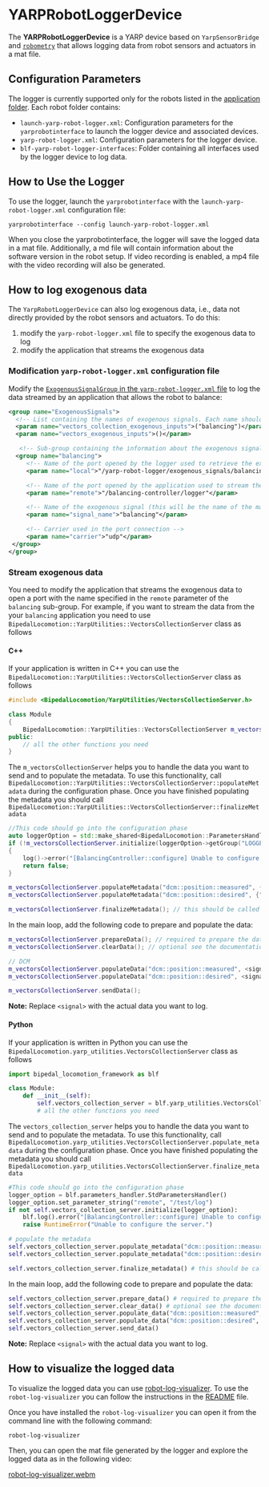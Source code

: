 # YARPRobotLoggerDevice

The **YARPRobotLoggerDevice** is a YARP device based on `YarpSensorBridge` and [`robometry`](https://github.com/robotology/robometry) that allows logging data from robot sensors and actuators in a mat file.

## Configuration Parameters
The logger is currently supported only for the robots listed in the [application folder](./app/robots). Each robot folder contains:

- `launch-yarp-robot-logger.xml`: Configuration parameters for the `yarprobotinterface` to launch the logger device and associated devices.
- `yarp-robot-logger.xml`: Configuration parameters for the logger device.
- `blf-yarp-robot-logger-interfaces`: Folder containing all interfaces used by the logger device to log data.

## How to Use the Logger
To use the logger, launch the `yarprobotinterface` with the `launch-yarp-robot-logger.xml` configuration file:

```console
yarprobotinterface --config launch-yarp-robot-logger.xml
```
When you close the yarprobotinterface, the logger will save the logged data in a mat file. Additionally, a md file will contain information about the software version in the robot setup. If video recording is enabled, a mp4 file with the video recording will also be generated.

## How to log exogenous data
The `YarpRobotLoggerDevice` can also log exogenous data, i.e., data not directly provided by the robot sensors and actuators. To do this:
1. modify the `yarp-robot-logger.xml` file to specify the exogenous data to log
2. modify the application that streams the exogenous data

### Modification `yarp-robot-logger.xml` configuration file
Modify the [`ExogenousSignalGroup` in the `yarp-robot-logger.xml` file](https://github.com/ami-iit/bipedal-locomotion-framework/blob/a3a8e9cb8a0c3532db81d814d4851009f8134195/devices/YarpRobotLoggerDevice/app/robots/ergoCubSN000/yarp-robot-logger.xml#L27-L37) to log the data streamed by an application that allows the robot to balance:
   ```xml
   <group name="ExogenousSignals">
     <!-- List containing the names of exogenous signals. Each name should be associated to a sub-group -->
     <param name="vectors_collection_exogenous_inputs">("balancing")</param>
     <param name="vectors_exogenous_inputs">()</param>

      <!-- Sub-group containing the information about the exogenous signal "balancing" -->
     <group name="balancing">
        <!-- Name of the port opened by the logger used to retrieve the exogenous signal data -->
        <param name="local">"/yarp-robot-logger/exogenous_signals/balancing"</param>

        <!-- Name of the port opened by the application used to stream the exogenous signal data -->
        <param name="remote">"/balancing-controller/logger"</param>

        <!-- Name of the exogenous signal (this will be the name of the matlab struct containing all the data associated to the exogenous signal) -->
        <param name="signal_name">"balancing"</param>

        <!-- Carrier used in the port connection -->
        <param name="carrier">"udp"</param>
    </group>
   </group>
   ```

### Stream exogenous data
You need to modify the application that streams the exogenous data to open a port with the name specified in the `remote` parameter of the `balancing` sub-group. For example, if you want to stream the data from the your `balancing` application you need to use `BipedalLocomotion::YarpUtilities::VectorsCollectionServer` class as follows
#### C++
If your application is written in C++ you can use the `BipedalLocomotion::YarpUtilities::VectorsCollectionServer` class as follows

```c++
#include <BipedalLocomotion/YarpUtilities/VectorsCollectionServer.h>

class Module
{
    BipedalLocomotion::YarpUtilities::VectorsCollectionServer m_vectorsCollectionServer; /**< Logger server. */
public:
    // all the other functions you need
}
```
The `m_vectorsCollectionServer` helps you to handle the data you want to send and to populate the metadata. To use this functionality, call `BipedalLocomotion::YarpUtilities::VectorsCollectionServer::populateMetadata` during the configuration phase. Once you have finished populating the metadata you should call `BipedalLocomotion::YarpUtilities::VectorsCollectionServer::finalizeMetadata`
```c++
//This code should go into the configuration phase
auto loggerOption = std::make_shared<BipedalLocomotion::ParametersHandler::YarpImplementation>(rf);
if (!m_vectorsCollectionServer.initialize(loggerOption->getGroup("LOGGER")))
{
    log()->error("[BalancingController::configure] Unable to configure the server.");
    return false;
}

m_vectorsCollectionServer.populateMetadata("dcm::position::measured", {"x", "y"});
m_vectorsCollectionServer.populateMetadata("dcm::position::desired", {"x", "y"});

m_vectorsCollectionServer.finalizeMetadata(); // this should be called only once
```
In the main loop, add the following code to prepare and populate the data:

```c++
m_vectorsCollectionServer.prepareData(); // required to prepare the data to be sent
m_vectorsCollectionServer.clearData(); // optional see the documentation

// DCM
m_vectorsCollectionServer.populateData("dcm::position::measured", <signal>);
m_vectorsCollectionServer.populateData("dcm::position::desired", <signal>);

m_vectorsCollectionServer.sendData();
```

**Note:** Replace `<signal>` with the actual data you want to log.


#### Python
If your application is written in Python you can use the `BipedalLocomotion.yarp_utilities.VectorsCollectionServer` class as follows
```python
import bipedal_locomotion_framework as blf

class Module:
    def __init__(self):
        self.vectors_collection_server = blf.yarp_utilities.VectorsCollectionServer() # Logger server.
        # all the other functions you need
```
The `vectors_collection_server` helps you to handle the data you want to send and to populate the metadata. To use this functionality, call `BipedalLocomotion.yarp_utilities.VectorsCollectionServer.populate_metadata` during the configuration phase. Once you have finished populating the metadata you should call `BipedalLocomotion.yarp_utilities.VectorsCollectionServer.finalize_metadata`
```python
#This code should go into the configuration phase
logger_option = blf.parameters_handler.StdParametersHandler()
logger_option.set_parameter_string("remote", "/test/log")
if not self.vectors_collection_server.initialize(logger_option):
    blf.log().error("[BalancingController::configure] Unable to configure the server.")
    raise RuntimeError("Unable to configure the server.")

# populate the metadata
self.vectors_collection_server.populate_metadata("dcm::position::measured", ["x", "y"])
self.vectors_collection_server.populate_metadata("dcm::position::desired", ["x", "y"])

self.vectors_collection_server.finalize_metadata() # this should be called only once when the metadata are ready
```
In the main loop, add the following code to prepare and populate the data:
```python
self.vectors_collection_server.prepare_data() # required to prepare the data to be sent
self.vectors_collection_server.clear_data() # optional see the documentation
self.vectors_collection_server.populate_data("dcm::position::measured", <signal>)
self.vectors_collection_server.populate_data("dcm::position::desired", <signal>)
self.vectors_collection_server.send_data()
```
**Note:** Replace `<signal>` with the actual data you want to log.

## How to visualize the logged data
To visualize the logged data you can use [robot-log-visualizer](https://github.com/ami-iit/robot-log-visualizer). To use the `robot-log-visualizer` you can follow the instructions in the [README](https://github.com/ami-iit/robot-log-visualizer/blob/main/README.md) file.

Once you have installed the `robot-log-visualizer` you can open it from the command line with the following command:
```console
robot-log-visualizer
```
Then, you can open the mat file generated by the logger and explore the logged data as in the following video:

[robot-log-visualizer.webm](https://github.com/ami-iit/robot-log-visualizer/assets/16744101/3fd5c516-da17-4efa-b83b-392b5ce1383b)

